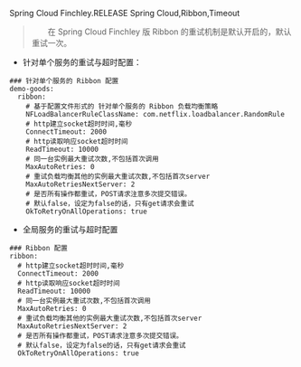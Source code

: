 Spring Cloud Finchley.RELEASE
Spring Cloud,Ribbon,Timeout
> &emsp;&emsp;在 Spring Cloud Finchley 版 Ribbon 的重试机制是默认开启的，默认重试一次。

* 针对单个服务的重试与超时配置：

```
### 针对单个服务的 Ribbon 配置
demo-goods:
  ribbon:
    # 基于配置文件形式的 针对单个服务的 Ribbon 负载均衡策略
    NFLoadBalancerRuleClassName: com.netflix.loadbalancer.RandomRule
    # http建立socket超时时间,毫秒
    ConnectTimeout: 2000
    # http读取响应socket超时时间
    ReadTimeout: 10000
    # 同一台实例最大重试次数,不包括首次调用
    MaxAutoRetries: 0
    # 重试负载均衡其他的实例最大重试次数,不包括首次server
    MaxAutoRetriesNextServer: 2
    # 是否所有操作都重试，POST请求注意多次提交错误。
    # 默认false，设定为false的话，只有get请求会重试
    OkToRetryOnAllOperations: true
```

* 全局服务的重试与超时配置

```
### Ribbon 配置
ribbon:
  # http建立socket超时时间,毫秒
  ConnectTimeout: 2000
  # http读取响应socket超时时间
  ReadTimeout: 10000
  # 同一台实例最大重试次数,不包括首次调用
  MaxAutoRetries: 0
  # 重试负载均衡其他的实例最大重试次数,不包括首次server
  MaxAutoRetriesNextServer: 2
  # 是否所有操作都重试，POST请求注意多次提交错误。
  # 默认false，设定为false的话，只有get请求会重试
  OkToRetryOnAllOperations: true
```
